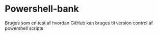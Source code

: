 # Powershell-bank
Bruges som en test af hvordan GitHub kan bruges til version control af powershell scripts
